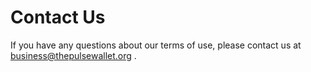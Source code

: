 # Contact Us
If you have any questions about our terms of use, please contact us at business@thepulsewallet.org
.
